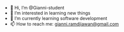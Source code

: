 - 👋 Hi, I’m @Gianni-student
- 👀 I’m interested in learning new things
- 🌱 I’m currently learning software development
- 📫 How to reach me: gianni.ramdjiawan@gmail.com

<!---
Gianni-student/Gianni-student is a ✨ special ✨ repository because its `README.md` (this file) appears on your GitHub profile.
You can click the Preview link to take a look at your changes.
--->
